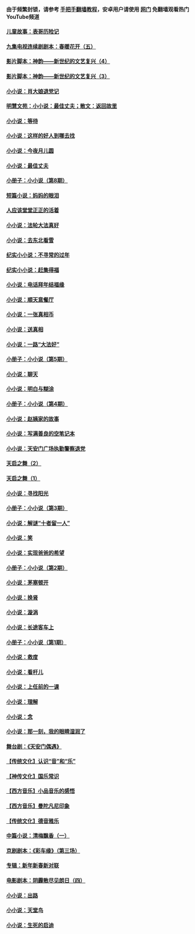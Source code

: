#### 由于频繁封锁，请参考 [手把手翻墙教程](https://github.com/gfw-breaker/guides/wiki/)，安卓用户请使用 [网门](https://github.com/gfw-breaker/nogfw/blob/master/dl.md?t=06060800) 免翻墙观看热门YouTube频道 

#### [儿童故事：表哥历险记](../pages/328/383535.md?t=06060800) 

#### [九集电视连续剧剧本：春暖花开（五）](../pages/328/275919.md?t=06060800) 

#### [影片脚本：神韵——新世纪的文艺复兴（4）](../pages/328/266089.md?t=06060800) 

#### [影片脚本：神韵——新世纪的文艺复兴（3）](../pages/328/266087.md?t=06060800) 

#### [小小说：肖大娘退党记](../pages/328/239807.md?t=06060800) 

#### [明慧文苑：小小说：最佳丈夫；散文：返回故里](../pages/328/3439.md?t=06060800) 

#### [小小说：等待](../pages/328/223927.md?t=06060800) 

#### [小小说：这样的好人到哪去找](../pages/328/209396.md?t=06060800) 

#### [小小说：今夜月儿圆](../pages/328/193588.md?t=06060800) 

#### [小小说：最佳丈夫](../pages/328/190938.md?t=06060800) 

#### [小册子：小小说（第8期）](../pages/328/188202.md?t=06060800) 

#### [短篇小说：妈妈的眼泪](../pages/328/187712.md?t=06060800) 

#### [人应该堂堂正正的活着](../pages/328/182430.md?t=06060800) 

#### [小小说：法轮大法真好](../pages/328/174669.md?t=06060800) 

#### [小小说：去东北看雪](../pages/328/173882.md?t=06060800) 

#### [纪实小小说：不寻常的过年](../pages/328/173187.md?t=06060800) 

#### [纪实小小说：赶集得福](../pages/328/172652.md?t=06060800) 

#### [小小说：电话拜年结福缘](../pages/328/172533.md?t=06060800) 

#### [小小说：顺天意餐厅](../pages/328/170182.md?t=06060800) 

#### [小小说：一张真相币](../pages/328/169410.md?t=06060800) 

#### [小小说：送真相](../pages/328/166713.md?t=06060800) 

#### [小小说：一路“大法好”](../pages/328/162016.md?t=06060800) 

#### [小册子：小小说（第5期）](../pages/328/161131.md?t=06060800) 

#### [小小说：聊天](../pages/328/159640.md?t=06060800) 

#### [小小说：明白与糊涂](../pages/328/158101.md?t=06060800) 

#### [小册子：小小说（第4期）](../pages/328/158006.md?t=06060800) 

#### [小小说：赵姨家的故事](../pages/328/157843.md?t=06060800) 

#### [小小说：写满善良的空笔记本](../pages/328/157382.md?t=06060800) 

#### [小小说：天安门广场执勤警察退党](../pages/328/156982.md?t=06060800) 

#### [天启之舞（2）](../pages/328/153440.md?t=06060800) 

#### [天启之舞（1）](../pages/328/153439.md?t=06060800) 

#### [小小说：寻找阳光](../pages/328/153065.md?t=06060800) 

#### [小册子：小小说（第3期）](../pages/328/151715.md?t=06060800) 

#### [小小说：解谜“十者留一人”](../pages/328/148967.md?t=06060800) 

#### [小小说：笑](../pages/328/148905.md?t=06060800) 

#### [小小说：实现爸爸的希望](../pages/328/148096.md?t=06060800) 

#### [小册子：小小说（第2期）](../pages/328/147214.md?t=06060800) 

#### [小小说：茅塞顿开](../pages/328/147030.md?t=06060800) 

#### [小小说：换肾](../pages/328/146770.md?t=06060800) 

#### [小小说：漩涡](../pages/328/146683.md?t=06060800) 

#### [小小说：长途客车上](../pages/328/145076.md?t=06060800) 

#### [小册子：小小说（第1期）](../pages/328/143963.md?t=06060800) 

#### [小小说：救度](../pages/328/143927.md?t=06060800) 

#### [小小说：看杆儿](../pages/328/142137.md?t=06060800) 

#### [小小说：上任前的一课](../pages/328/140808.md?t=06060800) 

#### [小小说：理解](../pages/328/140476.md?t=06060800) 

#### [小小说：念](../pages/328/139513.md?t=06060800) 

#### [小小说：那一刻，我的眼睛湿润了](../pages/328/138476.md?t=06060800) 

#### [舞台剧：《天安门偶遇》](../pages/328/117155.md?t=06060800) 

#### [【传统文化】认识“音”和“乐”](../pages/328/108667.md?t=06060800) 

#### [【神传文化】国乐常识](../pages/328/104225.md?t=06060800) 

#### [【西方音乐】小品音乐的感悟](../pages/328/102924.md?t=06060800) 

#### [【西方音乐】曼陀凡尼印象](../pages/328/102922.md?t=06060800) 

#### [【传统文化】德音雅乐](../pages/328/102923.md?t=06060800) 

#### [中篇小说：清梅飘香（一）](../pages/328/101058.md?t=06060800) 

#### [京剧剧本：《彩车缘》（第三场）](../pages/328/96434.md?t=06060800) 

#### [专辑：新年新春新对联](../pages/328/94991.md?t=06060800) 

#### [电影剧本：阴霾散尽见朗日（四）](../pages/328/87081.md?t=06060800) 

#### [小小说：出路](../pages/328/84848.md?t=06060800) 

#### [小小说：天堂鸟](../pages/328/83084.md?t=06060800) 

#### [小小说：生死的启迪](../pages/328/70977.md?t=06060800) 

